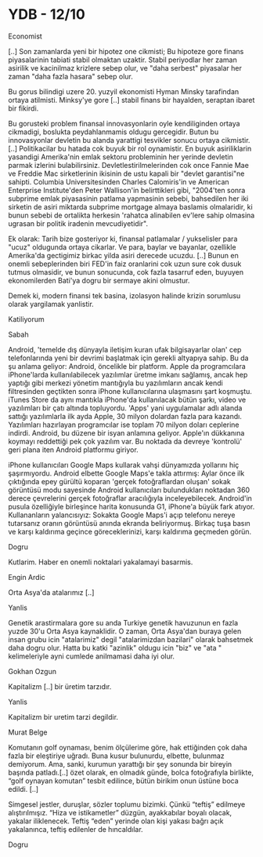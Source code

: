 # YDB - 12/10

Economist

[..] Son zamanlarda yeni bir hipotez one cikmisti; Bu hipoteze gore finans piyasalarinin tabiati stabil olmaktan uzaktir. Stabil periyodlar her zaman asirilik ve kacinilmaz krizlere sebep olur, ve "daha serbest" piyasalar her zaman "daha fazla hasara" sebep olur.

Bu gorus bilindigi uzere 20. yuzyil ekonomisti Hyman Minsky tarafindan ortaya atilmisti. Minksy'ye gore [..] stabil finans bir hayalden, seraptan ibaret bir fikirdi.

Bu gorusteki problem finansal innovasyonlarin oyle kendiliginden ortaya cikmadigi, boslukta peydahlanmamis oldugu gercegidir. Butun bu innovasyonlar devletin bu alanda yarattigi tesvikler sonucu ortaya cikmistir. [..] Politikacilar bu hatada cok buyuk bir rol oynamistir. En buyuk asiriliklarin yasandigi Amerika'nin emlak sektoru probleminin her yerinde devletin parmak izlerini bulabilirsiniz. Devletlestirilmelerinden cok once Fannie Mae ve Freddie Mac sirketlerinin ikisinin de ustu kapali bir "devlet garantisi"ne sahipti. Columbia Universitesinden Charles Calomiris'in ve American Enterprise Institute'den Peter Wallison'in belirttikleri gibi, "2004'ten sonra subprime emlak piyasasinin patlama yapmasinin sebebi, bahsedilen her iki sirketin de asiri miktarda subprime mortgage almaya baslamis olmalaridir, ki bunun sebebi de ortalikta herkesin 'rahatca alinabilen ev'lere sahip olmasina ugrasan bir politik iradenin mevcudiyetidir".

Ek olarak: Tarih bize gosteriyor ki, finansal patlamalar / yukselisler para "ucuz" oldugunda ortaya cikarlar. Ve para, baylar ve bayanlar, ozellikle Amerika'da gectigimiz birkac yilda asiri derecede ucuzdu. [..] Bunun en onemli sebeplerinden biri FED'in faiz oranlarini cok uzun sure cok dusuk tutmus olmasidir, ve bunun sonucunda, cok fazla tasarruf eden, buyuyen ekonomilerden Bati'ya dogru bir sermaye akini olmustur.

Demek ki, modern finansi tek basina, izolasyon halinde krizin sorumlusu olarak yargilamak yanlistir.

Katiliyorum

Sabah

Android, 'temelde dış dünyayla iletişim kuran ufak bilgisayarlar olan' cep telefonlarında yeni bir devrimi başlatmak için gerekli altyapıya sahip. Bu da şu anlama geliyor: Android, öncelikle bir platform. Apple da programcılara iPhone'larda kullanılabilecek yazılımlar üretme imkanı sağlamış, ancak hep yaptığı gibi merkezi yönetim mantığıyla bu yazılımların ancak kendi filtresinden geçtikten sonra iPhone kullanıcılarına ulaşmasını şart koşmuştu. iTunes Store da aynı mantıkla iPhone'da kullanılacak bütün şarkı, video ve yazılımları bir çatı altında topluyordu. 'Apps' yani uygulamalar adlı alanda sattığı yazılımlarla ilk ayda Apple, 30 milyon dolardan fazla para kazandı. Yazılımları hazırlayan programcılar ise toplam 70 milyon doları ceplerine indirdi. Android, bu düzene bir isyan anlamına geliyor. Apple'ın dükkanına koymayı reddettiği pek çok yazılım var. Bu noktada da devreye 'kontrolü' geri plana iten Android platformu giriyor.

iPhone kullanıcıları Google Maps kullarak vahşi dünyamızda yollarını hiç şaşırmıyordu. Android elbette Google Maps'e takla attırmış: Aylar önce ilk çıktığında epey gürültü koparan 'gerçek fotoğraflardan oluşan' sokak görüntüsü modu sayesinde Android kullanıcıları bulundukları noktadan 360 derece çevrelerini gerçek fotoğraflar aracılığıyla inceleyebilecek. Android'in pusula özelliğiyle birleşince harita konusunda G1, iPhone'a büyük fark atıyor. Kullananların yalancısıyız: Sokakta Google Maps'i açıp telefonu nereye tutarsanız oranın görüntüsü anında ekranda beliriyormuş. Birkaç tuşa basın ve karşı kaldırıma geçince göreceklerinizi, karşı kaldırıma geçmeden görün.

Dogru

Kutlarim. Haber en onemli noktalari yakalamayi basarmis.

Engin Ardic

Orta Asya'da atalarımız [..]

Yanlis

Genetik arastirmalara gore su anda Turkiye genetik havuzunun en fazla yuzde 30'u Orta Asya kaynaklidir. O zaman, Orta Asya'dan buraya gelen insan grubu icin "atalarimiz" degil "atalarimizdan bazilari" olarak bahsetmek daha dogru olur. Hatta bu katki "azinlik" oldugu icin "biz" ve "ata " kelimeleriyle ayni cumlede anilmamasi daha iyi olur.

Gokhan Ozgun

Kapitalizm [..] bir üretim tarzıdır.

Yanlis

Kapitalizm bir uretim tarzi degildir.

Murat Belge

Komutanın golf oynaması, benim ölçülerime göre, hak ettiğinden çok daha fazla bir eleştiriye uğradı. Buna kusur bulunurdu, elbette, bulunmaz demiyorum. Ama, sanki, kurumun yarattığı bir şey sonunda bir bireyin başında patladı.[..] özet olarak, en olmadık günde, bolca fotoğrafıyla birlikte, “golf oynayan komutan” tesbit edilince, bütün birikim onun üstüne boca edildi. [..]

Simgesel jestler, duruşlar, sözler toplumu bizimki. Çünkü “teftiş” edilmeye alıştırılmışız. “Hiza ve istikametler” düzgün, ayakkabılar boyalı olacak, yakalar iliklenecek. Teftiş “eden” yerinde olan kişi yakası bağrı açık yakalanınca, teftiş edilenler de hıncaldılar.

Dogru

